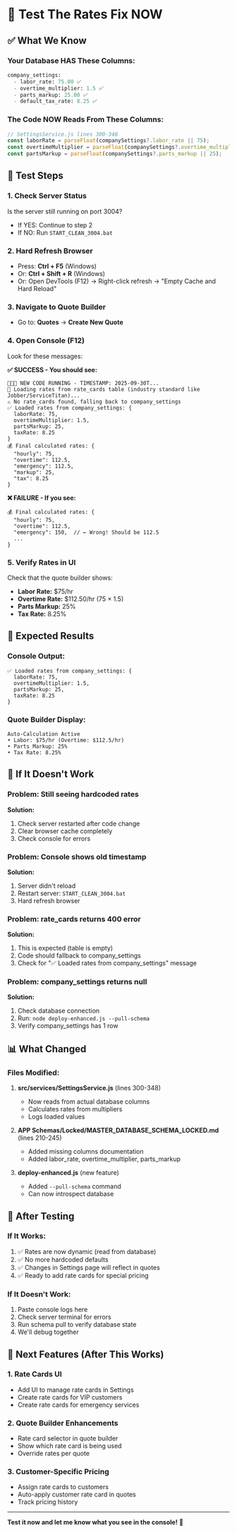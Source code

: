 # 🧪 Test The Rates Fix NOW

## ✅ What We Know

### **Your Database HAS These Columns:**
```sql
company_settings:
  - labor_rate: 75.00 ✅
  - overtime_multiplier: 1.5 ✅
  - parts_markup: 25.00 ✅
  - default_tax_rate: 8.25 ✅
```

### **The Code NOW Reads From These Columns:**
```javascript
// SettingsService.js lines 300-348
const laborRate = parseFloat(companySettings?.labor_rate || 75);
const overtimeMultiplier = parseFloat(companySettings?.overtime_multiplier || 1.5);
const partsMarkup = parseFloat(companySettings?.parts_markup || 25);
```

## 🧪 Test Steps

### **1. Check Server Status**
Is the server still running on port 3004?
- If YES: Continue to step 2
- If NO: Run `START_CLEAN_3004.bat`

### **2. Hard Refresh Browser**
- Press: **Ctrl + F5** (Windows)
- Or: **Ctrl + Shift + R** (Windows)
- Or: Open DevTools (F12) → Right-click refresh → "Empty Cache and Hard Reload"

### **3. Navigate to Quote Builder**
- Go to: **Quotes** → **Create New Quote**

### **4. Open Console (F12)**
Look for these messages:

**✅ SUCCESS - You should see:**
```
🚀🚀🚀 NEW CODE RUNNING - TIMESTAMP: 2025-09-30T...
🔧 Loading rates from rate_cards table (industry standard like Jobber/ServiceTitan)...
⚠️ No rate_cards found, falling back to company_settings
✅ Loaded rates from company_settings: {
  laborRate: 75,
  overtimeMultiplier: 1.5,
  partsMarkup: 25,
  taxRate: 8.25
}
💰 Final calculated rates: {
  "hourly": 75,
  "overtime": 112.5,
  "emergency": 112.5,
  "markup": 25,
  "tax": 8.25
}
```

**❌ FAILURE - If you see:**
```
💰 Final calculated rates: {
  "hourly": 75,
  "overtime": 112.5,
  "emergency": 150,  // ← Wrong! Should be 112.5
  ...
}
```

### **5. Verify Rates in UI**
Check that the quote builder shows:
- **Labor Rate:** $75/hr
- **Overtime Rate:** $112.50/hr (75 × 1.5)
- **Parts Markup:** 25%
- **Tax Rate:** 8.25%

## 🎯 Expected Results

### **Console Output:**
```
✅ Loaded rates from company_settings: {
  laborRate: 75,
  overtimeMultiplier: 1.5,
  partsMarkup: 25,
  taxRate: 8.25
}
```

### **Quote Builder Display:**
```
Auto-Calculation Active
• Labor: $75/hr (Overtime: $112.5/hr)
• Parts Markup: 25%
• Tax Rate: 8.25%
```

## 🐛 If It Doesn't Work

### **Problem: Still seeing hardcoded rates**
**Solution:**
1. Check server restarted after code change
2. Clear browser cache completely
3. Check console for errors

### **Problem: Console shows old timestamp**
**Solution:**
1. Server didn't reload
2. Restart server: `START_CLEAN_3004.bat`
3. Hard refresh browser

### **Problem: rate_cards returns 400 error**
**Solution:**
1. This is expected (table is empty)
2. Code should fallback to company_settings
3. Check for "✅ Loaded rates from company_settings" message

### **Problem: company_settings returns null**
**Solution:**
1. Check database connection
2. Run: `node deploy-enhanced.js --pull-schema`
3. Verify company_settings has 1 row

## 📊 What Changed

### **Files Modified:**
1. **src/services/SettingsService.js** (lines 300-348)
   - Now reads from actual database columns
   - Calculates rates from multipliers
   - Logs loaded values

2. **APP Schemas/Locked/MASTER_DATABASE_SCHEMA_LOCKED.md** (lines 210-245)
   - Added missing columns documentation
   - Added labor_rate, overtime_multiplier, parts_markup

3. **deploy-enhanced.js** (new feature)
   - Added `--pull-schema` command
   - Can now introspect database

## 🚀 After Testing

### **If It Works:**
1. ✅ Rates are now dynamic (read from database)
2. ✅ No more hardcoded defaults
3. ✅ Changes in Settings page will reflect in quotes
4. ✅ Ready to add rate cards for special pricing

### **If It Doesn't Work:**
1. Paste console logs here
2. Check server terminal for errors
3. Run schema pull to verify database state
4. We'll debug together

## 📝 Next Features (After This Works)

### **1. Rate Cards UI**
- Add UI to manage rate cards in Settings
- Create rate cards for VIP customers
- Create rate cards for emergency services

### **2. Quote Builder Enhancements**
- Rate card selector in quote builder
- Show which rate card is being used
- Override rates per quote

### **3. Customer-Specific Pricing**
- Assign rate cards to customers
- Auto-apply customer rate card in quotes
- Track pricing history

---

**Test it now and let me know what you see in the console!** 🎉

